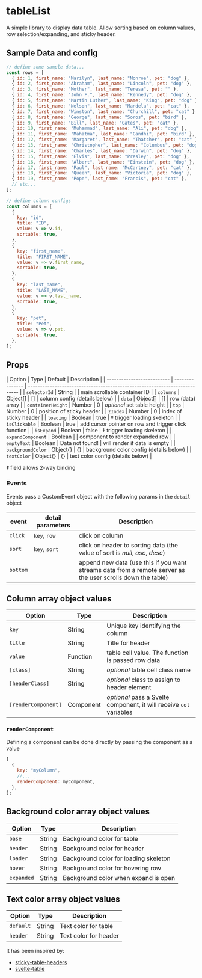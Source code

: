 # tableList
A simple library to display data table. Allow sorting based on column values, row selection/expanding, and sticky header.

<!-- #Install 

```sh
npm install tablelist
```

## Usage

The package includes exports for raw svelte by using `import SvelteTable from "svelte-table"`

```html
<script>
  import TableList from "tablelist";
  const data = [
    /** data (example below) */
  ];
  const columns = [
    /** columns config (example below) */
  ];
</script>

<TableList selectorId="main" top={0} columns={columns} data={data}></SvelteTable>
``` -->

## Sample Data and config

```js
// define some sample data...
const rows = [
  { id: 1, first_name: "Marilyn", last_name: "Monroe", pet: "dog" },
  { id: 2, first_name: "Abraham", last_name: "Lincoln", pet: "dog" },
  { id: 3, first_name: "Mother", last_name: "Teresa", pet: "" },
  { id: 4, first_name: "John F.", last_name: "Kennedy", pet: "dog" },
  { id: 5, first_name: "Martin Luther", last_name: "King", pet: "dog" },
  { id: 6, first_name: "Nelson", last_name: "Mandela", pet: "cat" },
  { id: 7, first_name: "Winston", last_name: "Churchill", pet: "cat" },
  { id: 8, first_name: "George", last_name: "Soros", pet: "bird" },
  { id: 9, first_name: "Bill", last_name: "Gates", pet: "cat" },
  { id: 10, first_name: "Muhammad", last_name: "Ali", pet: "dog" },
  { id: 11, first_name: "Mahatma", last_name: "Gandhi", pet: "bird" },
  { id: 12, first_name: "Margaret", last_name: "Thatcher", pet: "cat" },
  { id: 13, first_name: "Christopher", last_name: "Columbus", pet: "dog" },
  { id: 14, first_name: "Charles", last_name: "Darwin", pet: "dog" },
  { id: 15, first_name: "Elvis", last_name: "Presley", pet: "dog" },
  { id: 16, first_name: "Albert", last_name: "Einstein", pet: "dog" },
  { id: 17, first_name: "Paul", last_name: "McCartney", pet: "cat" },
  { id: 18, first_name: "Queen", last_name: "Victoria", pet: "dog" },
  { id: 19, first_name: "Pope", last_name: "Francis", pet: "cat" },
  // etc...
];

// define column configs
const columns = [
  {
    key: "id",
    title: "ID",
    value: v => v.id,
    sortable: true,
  },
  {
    key: "first_name",
    title: "FIRST_NAME",
    value: v => v.first_name,
    sortable: true,
  },
  {
    key: "last_name",
    title: "LAST_NAME",
    value: v => v.last_name,
    sortable: true,
  },
  {
    key: "pet",
    title: "Pet",
    value: v => v.pet,
    sortable: true,
  },
];
```

## Props

| Option                     | Type            | Default         | Description                                              |
| -------------------------- | --------------- | -------------------------------------------------------------------------- |
| `selectorId`               | String          |                 | main scrollable container ID                                        |
| `columns`                  | Object[]        | []              | column config (details below)                            |
| `data`                     | Object[]        | []              | row (data) array                                         |
| `containerHeight`          | Number          | 0               | _optional_ set table height                              |
| `top`                      | Number          | 0               | position of sticky header                                |
| `zIndex`                   | Number          | 0               | index of sticky header                                   |
| `loading`                  | Boolean         | true            | ‡ trigger loading skeleton                               |
| `isClickable`              | Boolean         | true            | add cursor pointer on row and trigger click function     |
| `isExpand`                 | Boolean         | false           | ‡ trigger loading skeleton                               |
| `expandComponent`          | Boolean         |                 | component to render expanded row                         |
| `emptyText`                | Boolean         | Data not found! | will render if data is empty                           |
| `backgroundColor`          | Object{}        | {}              | background color config (details below)                  |
| `textColor`                | Object{}        | {}              | text color config (details below)                        |

_‡_ field allows 2-way binding

### Events

Events pass a CustomEvent object with the following params in the `detail` object

| event         | detail parameters     | Description                                                                                                 |
| ------------- | --------------------- | ----------------------------------------------------------------------------------------------------------- |
| `click`       | `key`, `row`          | click on column                                                                                             |
| `sort`        | `key`, `sort`         | click on header to sorting data (the value of sort is _null_, _asc_, _desc_)                                |
| `bottom`      |                       | append new data (use this if you want streams data from a remote server as the user scrolls down the table) |

## Column array object values

| Option                | Type           | Description                                                                                            |
| --------------------- | -------------- | ------------------------------------------------------------------------------------------------------ |
| `key`                 | String         | Unique key identifying the column                                                                      |
| `title`               | String         | Title for header                                                                                       |
| `value`               | Function       | table cell value. The function is passed row data                                                      |
| `[class]`             | String         | _optional_ table cell class name                                                                       |
| `[headerClass]`       | String         | _optional_ class to assign to header element                                                           |
| `[renderComponent]`   | Component      | _optional_ pass a Svelte component, it will receive `col` variables                                    |

### `renderComponent`

Defining a component can be done directly by passing the component as a value

```js
[
  {
    key: "myColumn",
    //...
    renderComponent: myComponent,
  },
];
```

## Background color array object values

| Option                | Type           | Description                            |
| --------------------- | -------------- | -------------------------------------- |
| `base`                | String         | Background color for table             |
| `header`              | String         | Background color for header            |
| `loader`              | String         | Background color for loading skeleton  |
| `hover`               | String         | Background color for hovering row      |
| `expanded`            | String         | Background color when expand is open   |

## Text color array object values

| Option                | Type           | Description                      |
| --------------------- | -------------- | -------------------------------- |
| `default`             | String         | Text color for table             |
| `header`              | String         | Text color for header            |

It has been inspired by:
- [sticky-table-headers](https://launchhubstudio.com/blog/sticky-table-headers)
- [svelte-table](https://github.com/dasDaniel/svelte-table)